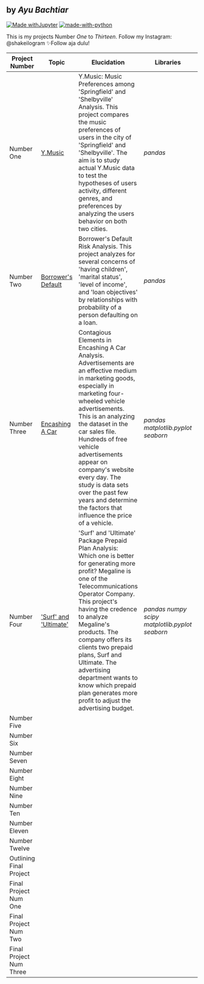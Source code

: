 ## by _Ayu Bachtiar_

[![Made withJupyter](https://img.shields.io/badge/Made%20with-Jupyter-orange?style=for-the-badge&logo=Jupyter)](https://jupyter.org/try)
[![made-with-python](https://img.shields.io/badge/Made%20with-Python-1f425f.svg)](https://www.python.org/)

This is my projects Number _One_ to _Thirteen_.
Follow my Instagram: @shakeilogram
✨Follow aja dulu!

| Project Number          | Topic                                                                                                                                                          | Elucidation                                                                                                                                                                                                                                                                                                                                                                                                                     | Libraries                                              |   |   |
|-------------------------|----------------------------------------------------------------------------------------------------------------------------------------------------------------|---------------------------------------------------------------------------------------------------------------------------------------------------------------------------------------------------------------------------------------------------------------------------------------------------------------------------------------------------------------------------------------------------------------------------------|--------------------------------------------------------|---|---|
| Number One              | [Y.Music](https://github.com/ayuwulandarirosib/data-analyst-awrb-projects/blob/project1-y.music-awrb/project1-y.music-awrb.ipynb)                              | Y.Music: Music Preferences among 'Springfield' and 'Shelbyville' Analysis. This project compares the music preferences of users in the city of 'Springfield' and 'Shelbyville'. The aim is to study actual Y.Music data to test the hypotheses of users activity, different genres, and preferences by analyzing the users behavior on both two cities.                                                                         | _pandas_                                               |   |   |
| Number Two              | [Borrower's Default](https://github.com/ayuwulandarirosib/data-analyst-awrb-projects/blob/project2-borrower.default-awrb/project2-borrower.default-awrb.ipynb) | Borrower's Default Risk Analysis. This project analyzes for several concerns of 'having children', 'marital status', 'level of income', and 'loan objectives' by relationships with probability of a person defaulting on a loan.                                                                                                                                                                                               | _pandas_                                               |   |   |
| Number Three            | [Encashing A Car](https://github.com/ayuwulandarirosib/data-analyst-awrb-projects/blob/project3-car-awrb/project3-car-awrb.ipynb)                              | Contagious Elements in Encashing A Car Analysis. Advertisements are an effective medium in marketing goods, especially in marketing four-wheeled vehicle advertisements. This is an analyzing the dataset in the car sales file. Hundreds of free vehicle advertisements appear on company's website every day. The study is data sets over the past few years and determine the factors that influence the price of a vehicle. | _pandas_ _matplotlib.pyplot_ _seaborn_                 |   |   |
| Number Four             | ['Surf' and 'Ultimate'](https://github.com/ayuwulandarirosib/data-analyst-awrb-projects/blob/project4-prepaid.p-awrb/project4-prepaid.p-awrb.ipynb)            | 'Surf' and 'Ultimate' Package Prepaid Plan Analysis: Which one is better for generating more profit? Megaline is one of the Telecommunications Operator Company. This project's having the credence to analyze Megaline's products. The company offers its clients two prepaid plans, Surf and Ultimate. The advertising department wants to know which prepaid plan generates more profit to adjust the advertising budget.    | _pandas_ _numpy_ _scipy_ _matplotlib.pyplot_ _seaborn_ |   |   |
| Number Five             |                                                                                                                                                                |                                                                                                                                                                                                                                                                                                                                                                                                                                 |                                                        |   |   |
| Number Six              |                                                                                                                                                                |                                                                                                                                                                                                                                                                                                                                                                                                                                 |                                                        |   |   |
| Number Seven            |                                                                                                                                                                |                                                                                                                                                                                                                                                                                                                                                                                                                                 |                                                        |   |   |
| Number Eight            |                                                                                                                                                                |                                                                                                                                                                                                                                                                                                                                                                                                                                 |                                                        |   |   |
| Number Nine             |                                                                                                                                                                |                                                                                                                                                                                                                                                                                                                                                                                                                                 |                                                        |   |   |
| Number Ten              |                                                                                                                                                                |                                                                                                                                                                                                                                                                                                                                                                                                                                 |                                                        |   |   |
| Number Eleven           |                                                                                                                                                                |                                                                                                                                                                                                                                                                                                                                                                                                                                 |                                                        |   |   |
| Number Twelve           |                                                                                                                                                                |                                                                                                                                                                                                                                                                                                                                                                                                                                 |                                                        |   |   |
| Outlining Final Project |                                                                                                                                                                |                                                                                                                                                                                                                                                                                                                                                                                                                                 |                                                        |   |   |
| Final Project Num One   |                                                                                                                                                                |                                                                                                                                                                                                                                                                                                                                                                                                                                 |                                                        |   |   |
| Final Project Num Two   |                                                                                                                                                                |                                                                                                                                                                                                                                                                                                                                                                                                                                 |                                                        |   |   |
| Final Project Num Three |                                                                                                                                                                |                                                                                                                                                                                                                                                                                                                                                                                                                                 |                                                        |   |   |
